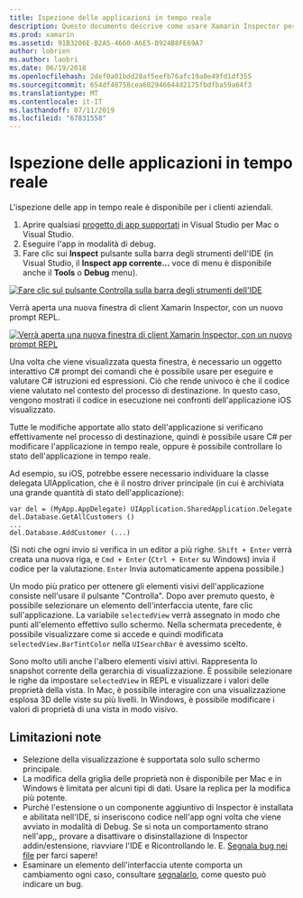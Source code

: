 ```yaml
---
title: Ispezione delle applicazioni in tempo reale
description: Questo documento descrive come usare Xamarin Inspector per controllare le applicazioni. Illustra anche le limitazioni dello strumento Xamarin Inspector.
ms.prod: xamarin
ms.assetid: 91B3206E-B2A5-4660-A6E5-B924B8FE69A7
author: lobrien
ms.author: laobri
ms.date: 06/19/2018
ms.openlocfilehash: 2def0a01bdd28af5eefb76afc19a0e49fd1df355
ms.sourcegitcommit: 654df48758cea602946644d2175fbdfba59a64f3
ms.translationtype: MT
ms.contentlocale: it-IT
ms.lasthandoff: 07/11/2019
ms.locfileid: "67831558"
---
```

# <a name="inspecting-live-applications"></a>Ispezione delle applicazioni in tempo reale

L'ispezione delle app in tempo reale è disponibile per i clienti aziendali.

1. Aprire qualsiasi [progetto di app supportati](~/tools/inspector/install.md#supported-platforms) in Visual Studio per Mac o Visual Studio.
1. Eseguire l'app in modalità di debug.
1. Fare clic sui **Inspect** pulsante sulla barra degli strumenti dell'IDE (in Visual Studio, il **Inspect app corrente...**  voce di menu è disponibile anche il **Tools** o **Debug** menu).

[![](inspect-images/mac-heres-the-button.png "Fare clic sul pulsante Controlla sulla barra degli strumenti dell'IDE")](inspect-images/mac-heres-the-button.png#lightbox)

Verrà aperta una nuova finestra di client Xamarin Inspector, con un nuovo prompt REPL.

[![](inspect-images/inspector-0.7.0-map-inspect-small.png "Verrà aperta una nuova finestra di client Xamarin Inspector, con un nuovo prompt REPL")](inspect-images/inspector-0.7.0-map-inspect.png#lightbox)

Una volta che viene visualizzata questa finestra, è necessario un oggetto interattivo C# prompt dei comandi che è possibile usare per eseguire e valutare C# istruzioni ed espressioni. Ciò che rende univoco è che il codice viene valutato nel contesto del processo di destinazione. In questo caso, vengono mostrati il codice in esecuzione nei confronti dell'applicazione iOS visualizzato.

Tutte le modifiche apportate allo stato dell'applicazione si verificano effettivamente nel processo di destinazione, quindi è possibile usare C# per modificare l'applicazione in tempo reale, oppure è possibile controllare lo stato dell'applicazione in tempo reale.

Ad esempio, su iOS, potrebbe essere necessario individuare la classe delegata UIApplication, che è il nostro driver principale (in cui è archiviata una grande quantità di stato dell'applicazione):

    var del = (MyApp.AppDelegate) UIApplication.SharedApplication.Delegate
    del.Database.GetAllCustomers ()
    ...
    del.Database.AddCustomer (...)

(Si noti che ogni invio si verifica in un editor a più righe. `Shift + Enter` verrà creata una nuova riga, e `Cmd + Enter` (`Ctrl + Enter` su Windows) invia il codice per la valutazione. `Enter` Invia automaticamente appena possibile.)

Un modo più pratico per ottenere gli elementi visivi dell'applicazione consiste nell'usare il pulsante "Controlla". Dopo aver premuto questo, è possibile selezionare un elemento dell'interfaccia utente, fare clic sull'applicazione. La variabile `selectedView` verrà assegnato in modo che punti all'elemento effettivo sullo schermo. Nella schermata precedente, è possibile visualizzare come si accede e quindi modificata `selectedView.BarTintColor` nella `UISearchBar` è avessimo scelto.

Sono molto utili anche l'albero elementi visivi attivi. Rappresenta lo snapshot corrente della gerarchia di visualizzazione. È possibile selezionare le righe da impostare `selectedView` in REPL e visualizzare i valori delle proprietà della vista. In Mac, è possibile interagire con una visualizzazione esplosa 3D delle viste su più livelli. In Windows, è possibile modificare i valori di proprietà di una vista in modo visivo.

## <a name="known-limitations"></a>Limitazioni note

- Selezione della visualizzazione è supportata solo sullo schermo principale.
- La modifica della griglia delle proprietà non è disponibile per Mac e in Windows è limitata per alcuni tipi di dati. Usare la replica per la modifica più potente.
- Purché l'estensione o un componente aggiuntivo di Inspector è installata e abilitata nell'IDE, si inseriscono codice nell'app ogni volta che viene avviato in modalità di Debug. Se si nota un comportamento strano nell'app,, provare a disattivare o disinstallazione di Inspector addin/estensione, riavviare l'IDE e Ricontrollando le. E. [Segnala bug nei file](~/tools/inspector/install.md#reporting-bugs) per farci sapere!
- Esaminare un elemento dell'interfaccia utente comporta un cambiamento ogni caso, consultare [segnalarlo](~/tools/inspector/install.md#reporting-bugs), come questo può indicare un bug.

